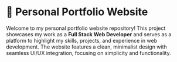 # 📌 Personal Portfolio Website

Welcome to my personal portfolio website repository! This project showcases my work as a **Full Stack Web Developer** and serves as a platform to highlight my skills, projects, and experience in web development. The website features a clean, minimalist design with seamless UI/UX integration, focusing on simplicity and functionality.

